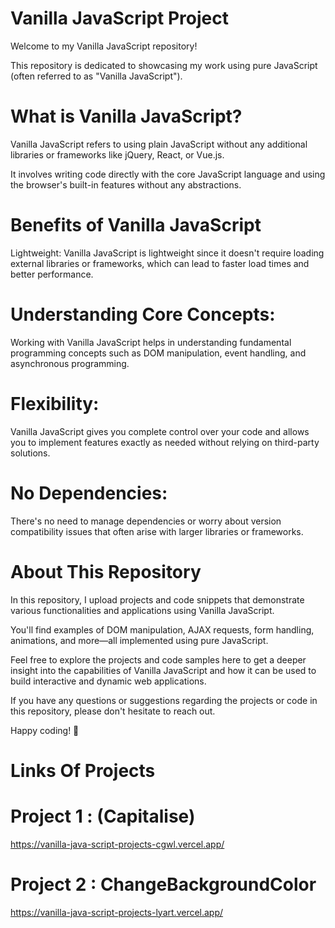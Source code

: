 # Vanilla JavaScript Project
Welcome to my Vanilla JavaScript repository! 

This repository is dedicated to showcasing my work using pure JavaScript (often referred to as "Vanilla JavaScript").

# What is Vanilla JavaScript?

Vanilla JavaScript refers to using plain JavaScript without any additional libraries or frameworks like jQuery, React, or Vue.js.

It involves writing code directly with the core JavaScript language and using the browser's built-in features without any abstractions.

# Benefits of Vanilla JavaScript

Lightweight: Vanilla JavaScript is lightweight since it doesn't require loading external libraries or frameworks, which can lead to faster load times and better performance.

# Understanding Core Concepts:

Working with Vanilla JavaScript helps in understanding fundamental programming concepts such as DOM manipulation, event handling, and asynchronous programming.

# Flexibility: 

Vanilla JavaScript gives you complete control over your code and allows you to implement features exactly as needed without relying on third-party solutions.

# No Dependencies: 

There's no need to manage dependencies or worry about version compatibility issues that often arise with larger libraries or frameworks.

# About This Repository

In this repository, I upload projects and code snippets that demonstrate various functionalities and applications using Vanilla JavaScript.

You'll find examples of DOM manipulation, AJAX requests, form handling, animations, and more—all implemented using pure JavaScript.

Feel free to explore the projects and code samples here to get a deeper insight into the capabilities of Vanilla JavaScript and how it can be used to build interactive and dynamic web applications.

If you have any questions or suggestions regarding the projects or code in this repository, please don't hesitate to reach out.

Happy coding! 🚀

# Links Of Projects 

# Project 1 : (Capitalise)
https://vanilla-java-script-projects-cgwl.vercel.app/

# Project 2 : ChangeBackgroundColor
https://vanilla-java-script-projects-lyart.vercel.app/
